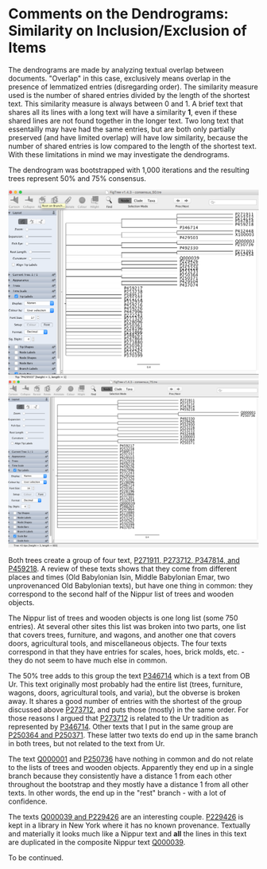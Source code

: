 # Comments on the Dendrograms: Similarity on Inclusion/Exclusion of Items

The dendrograms are made by analyzing textual overlap between documents. "Overlap" in this case, exclusively means overlap in the presence of lemmatized entries (disregarding order). The similarity measure used is the number of shared entries divided by the length of the shortest text. This similarity measure is always between 0 and 1. A brief text that shares all its lines with a long text will have a similarity **1**, even if these shared lines are not found together in the longer text. Two long text that essentailly may have had the same entries, but are both only partially preserved (and have limited overlap) will have low similarity, because the number of shared entries is low compared to the length of the shortest text. With these limitations in mind we may investigate the dendrograms.

The dendrogram was bootstrapped with 1,000 iterations and the resulting trees represent 50% and 75% consensus. 

![50%](consensus_tree_50.png)
![75%](consensus_tree_75.png)

Both trees create a group of four text, [P271911, P273712, P347814, and P459218](http://oracc.org/dcclt/P271911,P273712,P347814,P459218). A review of these texts shows that they come from different places and times (Old Babylonian Isin, Middle Babylonian Emar, two unprovenanced Old Babylonian texts), but have one thing in common: they correspond to the second half of the Nippur list of trees and wooden objects.

The Nippur list of trees and wooden objects is one long list (some 750 entries). At several other sites this list was broken into two parts, one list that covers trees, furniture, and wagons, and another one that covers doors, agricultural tools, and miscellaneous objects. The four texts correspond in that they have entries for scales, hoes, brick molds, etc. - they do not seem to have much else in common.

The 50% tree adds to this group the text [P346714](http://oracc.org/dcclt/P346714) which is a text from OB Ur. This text originally most probably had the entire list (trees, furniture, wagons, doors, agricultural tools, and varia), but the obverse is broken away. It shares a good number of entries with the shortest of the group discussed above [P273712](http://oracc.org/dcclt/P273712), and puts those (mostly) in the same order. For those reasons I argued that [P273712](http://oracc.org/dcclt/P273712) is related to the Ur tradition as represented by [P346714](http://oracc.org/dcclt/P346714). Other texts that I put in the same group are [P250364 and P250371](http://oracc.org/P250364,P250371). These latter two texts do end up in the same branch in both trees, but not related to the text from Ur.

The text [Q000001](http://oracc.org/dcclt/Q000001) and [P250736](http://oracc.org/dcclt/P250736) have nothing in common and do not relate to the lists of trees and wooden objects. Apparently they end up in a single branch because they consistently have a distance 1 from each other throughout the bootstrap and they mostly have a distance 1 from all other texts. In other words, the end up in the "rest" branch - with a lot of confidence.

The texts [Q000039 and P229426](http://oracc.org/dcclt/Q000039,P229426) are an interesting couple. [P229426](http://oracc.org/dcclt/P229426) is kept in a library in New York where it has no known provenance. Textually and materially it looks much like a Nippur text and **all** the lines in this text are duplicated in the composite Nippur text [Q000039](http://oracc.org/dcclt/Q000039). 

To be continued.
